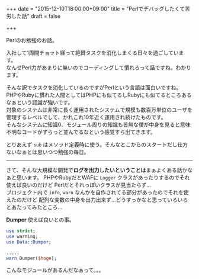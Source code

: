 +++
date = "2015-12-10T18:00:00+09:00"
title = "Perlでデバッグしたくて苦労した話"
draft = false

+++

Perlのお勉強のお話。
<!--more-->
入社して1周間チョット経って絶賛タスクを消化しまくる日々を過ごしています。  
なんせPerl力があまりに無いのでコーディングして慣れろって話ですね。わかります。

そんな訳でタスクを消化しているのですがPerlという言語は面白いですね。  
PHPやRubyに慣れた人間としてはPHPにも似てるしRubyにも似てるところあるなぁという認識が強いです。  
対象のシステムは非常に長く運用されたシステムで規模も数百万単位のユーザを管理するレベルでして、かれこれ10年近く運用され続けたものです。  
そんなシステムに知識0、モジュール周りの知識も皆無な僕が中身を見ると意味不明なコードがずらっと並んでるなという感覚すら出てきます。

とりあえず `sub` はメソッド定義時に使う。そんなとこからのスタートだし仕方ないなぁとは思いつつ勉強の毎日。

---

さて、そんな大規模な開発で**ログを出力したいということは**まぁよくある話かなぁと思います。
PHPやRubyだとWAFに `Logger` クラスがあったりするのでそれ使えば良いのだけど
Perlだとそれっぽいクラスが見当たらず…  
プロジェクト内で `info`, `warn` なんかを自作されてる部分があったのでそれを使えたのだけど
配列な変数の中身を出力出来ず…どうすっかなと思っていろいろとあたってみたところ…

**Dumper** 使えば良いとの事。

```perl
use strict;
use warning;
use Data::Dumper;

.....
warn Dumper($hoge);
```
こんなモジュールがあるんだなぁって。。。